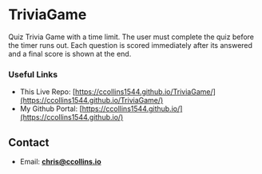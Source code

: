 # TriviaGame

Quiz Trivia Game with a time limit. The user must complete the quiz before the timer runs out. Each question is scored immediately after its answered and a final score is shown at the end. 

### Useful Links
* This Live Repo: [https://ccollins1544.github.io/TriviaGame/](https://ccollins1544.github.io/TriviaGame/)
* My Github Portal: [https://ccollins1544.github.io/](https://ccollins1544.github.io/)

## Contact
* Email: **chris@ccollins.io**